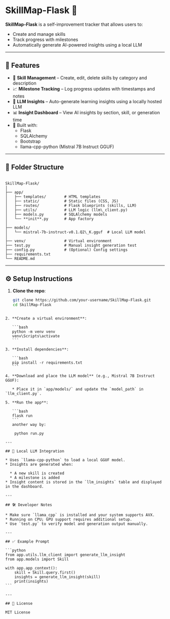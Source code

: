 # SkillMap-Flask 🚀

**SkillMap-Flask** is a self-improvement tracker that allows users to:

- Create and manage skills
- Track progress with milestones
- Automatically generate AI-powered insights using a local LLM

---

## 🧠 Features

- 🎯 **Skill Management** – Create, edit, delete skills by category and description
- 📈 **Milestone Tracking** – Log progress updates with timestamps and notes
- 🤖 **LLM Insights** – Auto-generate learning insights using a locally hosted LLM
- 📊 **Insight Dashboard** – View AI insights by section, skill, or generation time
- 🧱 Built with:
  - Flask
  - SQLAlchemy
  - Bootstrap
  - llama-cpp-python (Mistral 7B Instruct GGUF)

---

## 📂 Folder Structure

```

SkillMap-Flask/
│
├── app/
│   ├── templates/        # HTML templates
│   ├── static/           # Static files (CSS, JS)
│   ├── routes/           # Flask blueprints (skills, LLM)
│   ├── utils/            # LLM logic (llm\_client.py)
│   ├── models.py         # SQLAlchemy models
│   └── **init**.py       # App factory
│
├── models/
│   └── mistral-7b-instruct-v0.1.Q2\_K.gguf  # Local LLM model
│
├── venv/                 # Virtual environment
├── test.py               # Manual insight generation test
├── config.py             # (Optional) Config settings
├── requirements.txt
└── README.md

```

---

## ⚙️ Setup Instructions

1. **Clone the repo**:
   ```bash
   git clone https://github.com/your-username/SkillMap-Flask.git
   cd SkillMap-Flask
   ```

````

2. **Create a virtual environment**:

   ```bash
   python -m venv venv
   venv\Scripts\activate
   ```

3. **Install dependencies**:

   ```bash
   pip install -r requirements.txt
   ```

4. **Download and place the LLM model** (e.g., Mistral 7B Instruct GGUF):

   * Place it in `app/models/` and update the `model_path` in `llm_client.py`.

5. **Run the app**:

   ```bash
   flask run
   ```
   another way by:

    python run.py

---

## 🧠 Local LLM Integration

* Uses `llama-cpp-python` to load a local GGUF model.
* Insights are generated when:

  * A new skill is created
  * A milestone is added
* Insight content is stored in the `llm_insights` table and displayed in the dashboard.

---

## 🛠️ Developer Notes

* Make sure `llama_cpp` is installed and your system supports AVX.
* Running on CPU; GPU support requires additional setup.
* Use `test.py` to verify model and generation output manually.

---

## ✅ Example Prompt

```python
from app.utils.llm_client import generate_llm_insight
from app.models import Skill

with app.app_context():
    skill = Skill.query.first()
    insights = generate_llm_insight(skill)
    print(insights)
```

---

## 📃 License

MIT License

````
